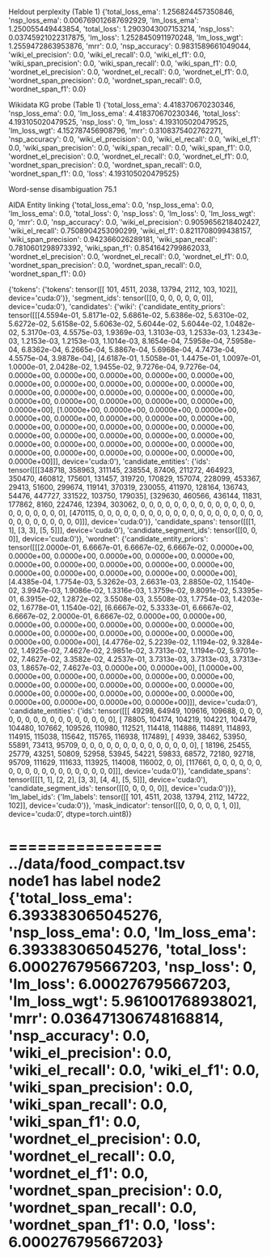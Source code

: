 Heldout perplexity (Table 1)
{'total_loss_ema': 1.256824457350846, 'nsp_loss_ema': 0.006769012687692929, 'lm_loss_ema': 1.250055449443854, 'total_loss': 1.2903043007153214, 'nsp_loss': 0.03745921022317875, 'lm_loss': 1.2528450911970248, 'lm_loss_wgt': 1.2559472863953876, 'mrr': 0.0, 'nsp_accuracy': 0.9831589661049044, 'wiki_el_precision': 0.0, 'wiki_el_recall': 0.0, 'wiki_el_f1': 0.0, 'wiki_span_precision': 0.0, 'wiki_span_recall': 0.0, 'wiki_span_f1': 0.0, 'wordnet_el_precision': 0.0, 'wordnet_el_recall': 0.0, 'wordnet_el_f1': 0.0, 'wordnet_span_precision': 0.0, 'wordnet_span_recall': 0.0, 'wordnet_span_f1': 0.0}

Wikidata KG probe (Table 1)
{'total_loss_ema': 4.418370670230346, 'nsp_loss_ema': 0.0, 'lm_loss_ema': 4.418370670230346, 'total_loss': 4.193105020479525, 'nsp_loss': 0, 'lm_loss': 4.193105020479525, 'lm_loss_wgt': 4.152787456908796, 'mrr': 0.3108375402762271, 'nsp_accuracy': 0.0, 'wiki_el_precision': 0.0, 'wiki_el_recall': 0.0, 'wiki_el_f1': 0.0, 'wiki_span_precision': 0.0, 'wiki_span_recall': 0.0, 'wiki_span_f1': 0.0, 'wordnet_el_precision': 0.0, 'wordnet_el_recall': 0.0, 'wordnet_el_f1': 0.0, 'wordnet_span_precision': 0.0, 'wordnet_span_recall': 0.0, 'wordnet_span_f1': 0.0, 'loss': 4.193105020479525}

Word-sense disambiguation
75.1

AIDA Entity linking
{'total_loss_ema': 0.0, 'nsp_loss_ema': 0.0, 'lm_loss_ema': 0.0, 'total_loss': 0, 'nsp_loss': 0, 'lm_loss': 0, 'lm_loss_wgt': 0, 'mrr': 0.0, 'nsp_accuracy': 0.0, 'wiki_el_precision': 0.9059656218402427, 'wiki_el_recall': 0.7508904253090299, 'wiki_el_f1': 0.8211708099438157, 'wiki_span_precision': 0.942366026289181, 'wiki_span_recall': 0.7810601298973392, 'wiki_span_f1': 0.8541642799862033, 'wordnet_el_precision': 0.0, 'wordnet_el_recall': 0.0, 'wordnet_el_f1': 0.0, 'wordnet_span_precision': 0.0, 'wordnet_span_recall': 0.0, 'wordnet_span_f1': 0.0}


{'tokens': {'tokens': tensor([[  101,  4511,  2038, 13794,  2112,   103,   102]], device='cuda:0')}, 'segment_ids': tensor([[0, 0, 0, 0, 0, 0, 0]], device='cuda:0'), 'candidates': {'wiki': {'candidate_entity_priors': tensor([[[4.5594e-01, 5.8171e-02, 5.6861e-02, 5.6386e-02, 5.6310e-02,
          5.6272e-02, 5.6158e-02, 5.6063e-02, 5.6044e-02, 5.6044e-02,
          1.0482e-02, 5.3170e-03, 4.5575e-03, 1.9369e-03, 1.3103e-03,
          1.2533e-03, 1.2343e-03, 1.2153e-03, 1.2153e-03, 1.1014e-03,
          8.1654e-04, 7.5958e-04, 7.5958e-04, 6.8362e-04, 6.2665e-04,
          5.8867e-04, 5.6968e-04, 4.7473e-04, 4.5575e-04, 3.9878e-04],
         [4.6187e-01, 1.5058e-01, 1.4475e-01, 1.0097e-01, 1.0000e-01,
          2.0428e-02, 1.9455e-02, 9.7276e-04, 9.7276e-04, 0.0000e+00,
          0.0000e+00, 0.0000e+00, 0.0000e+00, 0.0000e+00, 0.0000e+00,
          0.0000e+00, 0.0000e+00, 0.0000e+00, 0.0000e+00, 0.0000e+00,
          0.0000e+00, 0.0000e+00, 0.0000e+00, 0.0000e+00, 0.0000e+00,
          0.0000e+00, 0.0000e+00, 0.0000e+00, 0.0000e+00, 0.0000e+00],
         [1.0000e+00, 0.0000e+00, 0.0000e+00, 0.0000e+00, 0.0000e+00,
          0.0000e+00, 0.0000e+00, 0.0000e+00, 0.0000e+00, 0.0000e+00,
          0.0000e+00, 0.0000e+00, 0.0000e+00, 0.0000e+00, 0.0000e+00,
          0.0000e+00, 0.0000e+00, 0.0000e+00, 0.0000e+00, 0.0000e+00,
          0.0000e+00, 0.0000e+00, 0.0000e+00, 0.0000e+00, 0.0000e+00,
          0.0000e+00, 0.0000e+00, 0.0000e+00, 0.0000e+00, 0.0000e+00]]],
       device='cuda:0'), 'candidate_entities': {'ids': tensor([[[348718, 358963, 311145, 238554,  87406, 211272, 464923, 350470,
          460812, 175601, 131457, 319720, 170829, 157074, 228099, 453367,
           29413,  51600, 299674, 119141, 370319, 230055, 411970, 128164,
          136743,  54476, 447727, 331522, 103750, 179035],
         [329630, 460566, 436144,  11831, 177862,   8160, 224746,  12394,
          303062,      0,      0,      0,      0,      0,      0,      0,
               0,      0,      0,      0,      0,      0,      0,      0,
               0,      0,      0,      0,      0,      0],
         [470115,      0,      0,      0,      0,      0,      0,      0,
               0,      0,      0,      0,      0,      0,      0,      0,
               0,      0,      0,      0,      0,      0,      0,      0,
               0,      0,      0,      0,      0,      0]]], device='cuda:0')}, 'candidate_spans': tensor([[[1, 1],
         [3, 3],
         [5, 5]]], device='cuda:0'), 'candidate_segment_ids': tensor([[0, 0, 0]], device='cuda:0')}, 'wordnet': {'candidate_entity_priors': tensor([[[2.0000e-01, 6.6667e-01, 6.6667e-02, 6.6667e-02, 0.0000e+00,
          0.0000e+00, 0.0000e+00, 0.0000e+00, 0.0000e+00, 0.0000e+00,
          0.0000e+00, 0.0000e+00, 0.0000e+00, 0.0000e+00, 0.0000e+00,
          0.0000e+00, 0.0000e+00, 0.0000e+00, 0.0000e+00, 0.0000e+00],
         [4.4385e-04, 1.7754e-03, 5.3262e-03, 2.6631e-03, 2.8850e-02,
          1.1540e-02, 3.9947e-03, 1.9086e-02, 1.3316e-03, 1.3759e-02,
          9.8091e-02, 5.3395e-01, 6.3915e-02, 1.2872e-02, 3.5508e-03,
          3.5508e-03, 1.7754e-03, 1.4203e-02, 1.6778e-01, 1.1540e-02],
         [6.6667e-02, 5.3333e-01, 6.6667e-02, 6.6667e-02, 2.0000e-01,
          6.6667e-02, 0.0000e+00, 0.0000e+00, 0.0000e+00, 0.0000e+00,
          0.0000e+00, 0.0000e+00, 0.0000e+00, 0.0000e+00, 0.0000e+00,
          0.0000e+00, 0.0000e+00, 0.0000e+00, 0.0000e+00, 0.0000e+00],
         [4.4776e-02, 5.2239e-02, 1.1194e-02, 9.3284e-02, 1.4925e-02,
          7.4627e-02, 2.9851e-02, 3.7313e-02, 1.1194e-02, 5.9701e-02,
          7.4627e-02, 3.3582e-02, 4.2537e-01, 3.7313e-03, 3.7313e-03,
          3.7313e-03, 1.8657e-02, 7.4627e-03, 0.0000e+00, 0.0000e+00],
         [1.0000e+00, 0.0000e+00, 0.0000e+00, 0.0000e+00, 0.0000e+00,
          0.0000e+00, 0.0000e+00, 0.0000e+00, 0.0000e+00, 0.0000e+00,
          0.0000e+00, 0.0000e+00, 0.0000e+00, 0.0000e+00, 0.0000e+00,
          0.0000e+00, 0.0000e+00, 0.0000e+00, 0.0000e+00, 0.0000e+00]]],
       device='cuda:0'), 'candidate_entities': {'ids': tensor([[[ 49298,  64949, 109616, 109688,      0,      0,      0,      0,
               0,      0,      0,      0,      0,      0,      0,      0,
               0,      0,      0,      0],
         [ 78805, 104174, 104219, 104221, 104479, 104480, 107662, 109526,
          110980, 112521, 114418, 114886, 114891, 114893, 114915, 115038,
          115642, 115765, 116938, 117489],
         [  4939,  38462,  53950,  55891,  73413,  95709,      0,      0,
               0,      0,      0,      0,      0,      0,      0,      0,
               0,      0,      0,      0],
         [ 18196,  25455,  25779,  43251,  50809,  52958,  53945,  54221,
           59833,  68572,  72180,  92718,  95709, 111629, 111633, 113925,
          114008, 116002,      0,      0],
         [117661,      0,      0,      0,      0,      0,      0,      0,
               0,      0,      0,      0,      0,      0,      0,      0,
               0,      0,      0,      0]]], device='cuda:0')}, 'candidate_spans': tensor([[[1, 1],
         [2, 2],
         [3, 3],
         [4, 4],
         [5, 5]]], device='cuda:0'), 'candidate_segment_ids': tensor([[0, 0, 0, 0, 0]], device='cuda:0')}}, 'lm_label_ids': {'lm_labels': tensor([[  101,  4511,  2038, 13794,  2112, 14722,   102]], device='cuda:0')}, 'mask_indicator': tensor([[0, 0, 0, 0, 0, 1, 0]], device='cuda:0', dtype=torch.uint8)}

================
../data/food_compact.tsv  
node1 has label node2
{'total_loss_ema': 6.393383065045276, 'nsp_loss_ema': 0.0, 'lm_loss_ema': 6.393383065045276, 'total_loss': 6.000276795667203, 'nsp_loss': 0, 'lm_loss': 6.000276795667203, 'lm_loss_wgt': 5.961001768938021, 'mrr': 0.036471306748168814, 'nsp_accuracy': 0.0, 'wiki_el_precision': 0.0, 'wiki_el_recall': 0.0, 'wiki_el_f1': 0.0, 'wiki_span_precision': 0.0, 'wiki_span_recall': 0.0, 'wiki_span_f1': 0.0, 'wordnet_el_precision': 0.0, 'wordnet_el_recall': 0.0, 'wordnet_el_f1': 0.0, 'wordnet_span_precision': 0.0, 'wordnet_span_recall': 0.0, 'wordnet_span_f1': 0.0, 'loss': 6.000276795667203}
================
